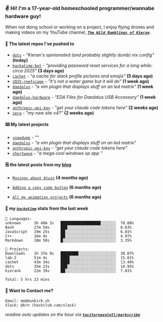 ### ✌️ Hi! I'm a 17-year-old homeschooled programmer/wannabe hardware guy!

When not doing school or working on a project, I enjoy flying drones and making videos on my YouTube channel, [**_`The Wild Ramblings of Kieran`_**](https://youtube.com/@kieran.rambles).

#### 👷 The latest repos I've pushed to

- [`dots`](https://github.com/taciturnaxolotl/dots) - _"Kieran's opinionated (and probably slightly dumb) nix config"_ **(today)**
- [`hackatime-bot`](https://github.com/taciturnaxolotl/hackatime-bot) - _"providing password reset services for a long while: circa 2025"_ **(3 days ago)**
- [`cachet`](https://github.com/taciturnaxolotl/cachet) - _"a cache for slack profile pictures and emojis"_ **(5 days ago)**
- [`2025-reefscape`](https://github.com/df1317/2025-reefscape) - _"it's not a water game but it will do"_ **(1 week ago)**
- [`daedalus`](https://github.com/taciturnaxolotl/daedalus) - _"a vim plugin that displays stuff on an led matrix"_ **(1 week ago)**
- [`daedalus-hardware`](https://github.com/geschmit/daedalus-hardware) - _"EDA Files for Daedalus USB Accessory"_ **(1 week ago)**
- [`anthropic-api-key`](https://github.com/taciturnaxolotl/anthropic-api-key) - _"get your claude code tokens here"_ **(2 weeks ago)**
- [`zera`](https://github.com/taciturnaxolotl/zera) - _"my new site v4?"_ **(2 weeks ago)**

#### ⌨️ My latest projects

- [`soapdump`](https://github.com/taciturnaxolotl/soapdump) - _""_
- [`daedalus`](https://github.com/taciturnaxolotl/daedalus) - _"a vim plugin that displays stuff on an led matrix"_
- [`anthropic-api-key`](https://github.com/taciturnaxolotl/anthropic-api-key) - _"get your claude code tokens here"_
- [`shortwave`](https://github.com/taciturnaxolotl/shortwave) - _"a mega cool windows xp app "_

#### 🗒️ the latest posts from my [blog](https://dunkirk.sh)

- [`Musings about Atuin`](https://dunkirk.sh/blog/atuin/) **(4 months ago)**

- [`Adding a copy code button`](https://dunkirk.sh/blog/adding-a-copy-button/) **(6 months ago)**

- [`All my animation projects`](https://dunkirk.sh/blog/my-animations/) **(6 months ago)**



#### 📡 my [_`hackatime`_](https://waka.hackclub.com) stats from the last week

```text
💾 Languages:
unknown      3h 49m 3s   ██████████████████░░░░░░░  70.88%
Bash         27m 54s     ███░░░░░░░░░░░░░░░░░░░░░░  8.63%
JavaScript   19m 25s     ██░░░░░░░░░░░░░░░░░░░░░░░  6.01%
C++          16m 4s      ██░░░░░░░░░░░░░░░░░░░░░░░  4.97%
Markdown     10m 50s     █░░░░░░░░░░░░░░░░░░░░░░░░  3.35%

💼 Projects:
Downloads    1h 37m 9s   ████████░░░░░░░░░░░░░░░░░  30.07%
lab-2        51m 4s      ████░░░░░░░░░░░░░░░░░░░░░  15.81%
cachet       43m 34s     ████░░░░░░░░░░░░░░░░░░░░░  13.49%
dots         35m 23s     ███░░░░░░░░░░░░░░░░░░░░░░  10.95%
kierank      22m 39s     ██░░░░░░░░░░░░░░░░░░░░░░░  7.01%

Total: 5 hrs 23 mins
```

#### 📮 Want to Contact me?

```text
Email: me@dunkirk.sh
Slack: @krn (hackclub.com/slack)
```

_readme auto updates on the hour via [**`taciturnaxolotl/markscribe`**](https://github.com/taciturnaxolotl/markscribe)_
